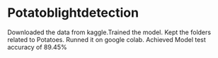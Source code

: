 # Potatoblightdetection
Downloaded the data from kaggle.Trained the model.
Kept the folders related to Potatoes.
Runned it on google colab.
Achieved Model test accuracy of 89.45%

